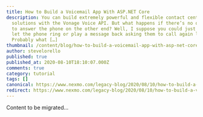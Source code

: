 ```yaml
---
title: How to Build a Voicemail App With ASP.NET Core
description: You can build extremely powerful and flexible contact center
  solutions with the Vonage Voice API. But what happens if there’s no one there
  to answer the phone on the other end? Well, I suppose you could just simply
  let the phone ring or play a message back asking them to call again later.
  Probably what […]
thumbnail: /content/blog/how-to-build-a-voicemail-app-with-asp-net-core-dr/Blog_ASP-NET_Voicemail_1200x600.png
author: stevelorello
published: true
published_at: 2020-08-10T18:10:07.000Z
comments: true
category: tutorial
tags: []
canonical: https://www.nexmo.com/legacy-blog/2020/08/10/how-to-build-a-voicemail-app-with-asp-net-core-dr
redirect: https://www.nexmo.com/legacy-blog/2020/08/10/how-to-build-a-voicemail-app-with-asp-net-core-dr
---
```


Content to be migrated...
